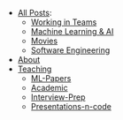 <!--This optional File is used to allow the creation custom menu orders etc*/--> 

 - [All Posts](/blog):
	 - [Working in Teams](/blog/management)
	 - [Machine Learning & AI](/blog/machine_learning)
     - [Movies](/blog/movies)
     - [Software Engineering](/blog/software_engineering)
 - [About](/About)
 - [Teaching](/Resources)
	 - [ML-Papers](/Resources/ML-Papers)
	 - [Academic](/Resources/Academic)
	 - [Interview-Prep](/Resources/Interview-Prep)
 	 - [Presentations-n-code](/Presentations-n-code)

<!-- Proposed new Outline: 
- Blog
    -teams
    -ML and AI
    - Movies
    - Software Engineering 
- About 
- Teaching
    -Software engineering 
    - Youtube? 



My online presence is a product of 
# ML
# Teaching
# Academic
# Movies & Books
# Management 
# Software Engineering 
# 
-->